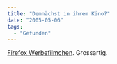 ```yaml
---
title: "Demnächst in ihrem Kino?"
date: "2005-05-06"
tags:
  - "Gefunden"
---
```


[Firefox Werbefilmchen](http://funnyfox.org/). Grossartig.
